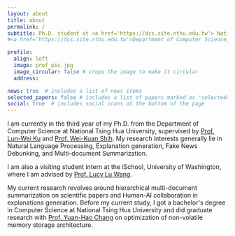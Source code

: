 ```yaml
---
layout: about
title: about
permalink: /
subtitle: Ph.D. student at <a href='https://dcs.site.nthu.edu.tw'> National Tsing Hua University </a> and <a href='https://academiasinicanlplab.github.io/#members'> Natural Language Processing and Sentiment Analysis Lab, Academia Sinica </a>
#<a href='https://dcs.site.nthu.edu.tw'>Department of Computer Science, #National Tsing Hua University </a>

profile:
  align: left
  image: prof_pic.jpg
  image_circular: false # crops the image to make it circular
  address: 

news: true  # includes a list of news items
selected_papers: false # includes a list of papers marked as "selected={true}"
social: true  # includes social icons at the bottom of the page
---
```


I am currently in the third year of my Ph.D. from the Department of Computer Science at National Tsing Hua University, supervised by [Prof. Lun-Wei Ku](https://homepage.iis.sinica.edu.tw/pages/lwku/index_en.html) and [Prof. Wei-Kuan Shih](https://dblp.org/pid/16/5006.html). My research interests generally lie in Natural Language Processing, Explanation generation, Fake News Debunking, and Multi-document Summarization.

I am also a visiting student intern at the iSchool, University of Washington, where I am advised by [Prof. Lucy Lu Wang](https://llwang.net/).

My current research revolves around hierarchical multi-document summarization on scientific papers and Human-AI collaboration in explanations generation. Before my current study, I got a bachelor's degree in Computer Science at National Tsing Hus University and did graduate research with [Prof. Yuan-Hao Chang](https://www.iis.sinica.edu.tw/~johnson/) on optimization of non-volatile memory storage architecture. 

